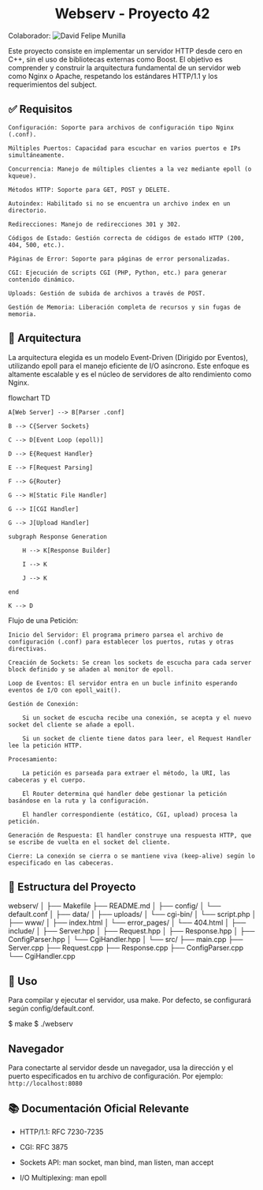 <h1 align="center">Webserv - Proyecto 42</h1>

Colaborador: ![David Felipe Munilla](https://github.com/PIPEFD)

Este proyecto consiste en implementar un servidor HTTP desde cero en C++, sin el uso de bibliotecas externas como Boost. El objetivo es comprender y construir la arquitectura fundamental de un servidor web como Nginx o Apache, respetando los estándares HTTP/1.1 y los requerimientos del subject.

## ✅ Requisitos

    Configuración: Soporte para archivos de configuración tipo Nginx (.conf).

    Múltiples Puertos: Capacidad para escuchar en varios puertos e IPs simultáneamente.

    Concurrencia: Manejo de múltiples clientes a la vez mediante epoll (o kqueue).

    Métodos HTTP: Soporte para GET, POST y DELETE.

    Autoindex: Habilitado si no se encuentra un archivo index en un directorio.

    Redirecciones: Manejo de redirecciones 301 y 302.

    Códigos de Estado: Gestión correcta de códigos de estado HTTP (200, 404, 500, etc.).

    Páginas de Error: Soporte para páginas de error personalizadas.

    CGI: Ejecución de scripts CGI (PHP, Python, etc.) para generar contenido dinámico.

    Uploads: Gestión de subida de archivos a través de POST.

    Gestión de Memoria: Liberación completa de recursos y sin fugas de memoria.

## 🧱 Arquitectura

La arquitectura elegida es un modelo Event-Driven (Dirigido por Eventos), utilizando epoll para el manejo eficiente de I/O asíncrono. Este enfoque es altamente escalable y es el núcleo de servidores de alto rendimiento como Nginx.

flowchart TD

    A[Web Server] --> B[Parser .conf]
    
    B --> C{Server Sockets}
    
    C --> D[Event Loop (epoll)]
    
    D --> E{Request Handler}
    
    E --> F[Request Parsing]
    
    F --> G{Router}
    
    G --> H[Static File Handler]
    
    G --> I[CGI Handler]
    
    G --> J[Upload Handler]
    
    subgraph Response Generation
    
        H --> K[Response Builder]
        
        I --> K
        
        J --> K
        
    end
    
    K --> D

Flujo de una Petición:

    Inicio del Servidor: El programa primero parsea el archivo de configuración (.conf) para establecer los puertos, rutas y otras directivas.

    Creación de Sockets: Se crean los sockets de escucha para cada server block definido y se añaden al monitor de epoll.

    Loop de Eventos: El servidor entra en un bucle infinito esperando eventos de I/O con epoll_wait().

    Gestión de Conexión:

        Si un socket de escucha recibe una conexión, se acepta y el nuevo socket del cliente se añade a epoll.

        Si un socket de cliente tiene datos para leer, el Request Handler lee la petición HTTP.

    Procesamiento:

        La petición es parseada para extraer el método, la URI, las cabeceras y el cuerpo.

        El Router determina qué handler debe gestionar la petición basándose en la ruta y la configuración.

        El handler correspondiente (estático, CGI, upload) procesa la petición.

    Generación de Respuesta: El handler construye una respuesta HTTP, que se escribe de vuelta en el socket del cliente.

    Cierre: La conexión se cierra o se mantiene viva (keep-alive) según lo especificado en las cabeceras.

## 🌲 Estructura del Proyecto

webserv/
│
├── Makefile
├── README.md
│
├── config/
│   └── default.conf
│
├── data/
│   ├── uploads/
│   └── cgi-bin/
│       └── script.php
│
├── www/
│   ├── index.html
│   └── error_pages/
│       └── 404.html
│
├── include/
│   ├── Server.hpp
│   ├── Request.hpp
│   ├── Response.hpp
│   ├── ConfigParser.hpp
│   └── CgiHandler.hpp
│
└── src/
    ├── main.cpp
    ├── Server.cpp
    ├── Request.cpp
    ├── Response.cpp
    ├── ConfigParser.cpp
    └── CgiHandler.cpp

## 🚀 Uso

Para compilar y ejecutar el servidor, usa make. Por defecto, se configurará según config/default.conf.

$ make
$ ./webserv

## Navegador

Para conectarte al servidor desde un navegador, usa la dirección y el puerto especificados en tu archivo de configuración. Por ejemplo:
`http://localhost:8080`

## 📚 Documentación Oficial Relevante

* HTTP/1.1: RFC 7230-7235

* CGI: RFC 3875

* Sockets API: man socket, man bind, man listen, man accept

* I/O Multiplexing: man epoll
